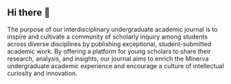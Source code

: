 ## Hi there 👋

The purpose of our interdisciplinary undergraduate academic journal is to inspire and cultivate a community of scholarly inquiry among students across diverse disciplines by publishing exceptional, student-submitted academic work. By offering a platform for young scholars to share their research, analysis, and insights, our journal aims to enrich the Minerva undergraduate academic experience and encourage a culture of intellectual curiosity and innovation.

<!--

**Here are some ideas to get you started:**

🙋‍♀️ A short introduction - what is your organization all about?
🌈 Contribution guidelines - how can the community get involved?
👩‍💻 Useful resources - where can the community find your docs? Is there anything else the community should know?
🍿 Fun facts - what does your team eat for breakfast?
🧙 Remember, you can do mighty things with the power of [Markdown](https://docs.github.com/github/writing-on-github/getting-started-with-writing-and-formatting-on-github/basic-writing-and-formatting-syntax)
-->
